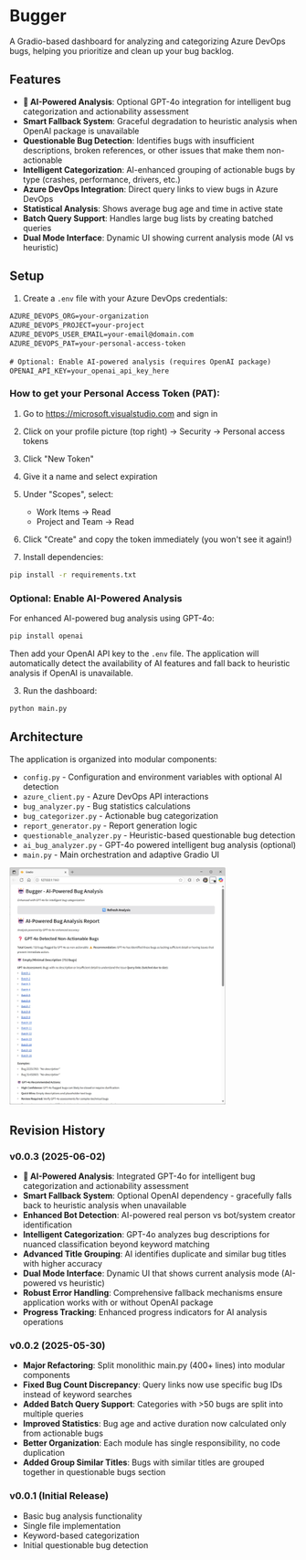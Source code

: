 # Bugger

A Gradio-based dashboard for analyzing and categorizing Azure DevOps bugs, helping you prioritize and clean up your bug backlog.

## Features

- **🤖 AI-Powered Analysis**: Optional GPT-4o integration for intelligent bug categorization and actionability assessment
- **Smart Fallback System**: Graceful degradation to heuristic analysis when OpenAI package is unavailable
- **Questionable Bug Detection**: Identifies bugs with insufficient descriptions, broken references, or other issues that make them non-actionable
- **Intelligent Categorization**: AI-enhanced grouping of actionable bugs by type (crashes, performance, drivers, etc.)
- **Azure DevOps Integration**: Direct query links to view bugs in Azure DevOps
- **Statistical Analysis**: Shows average bug age and time in active state
- **Batch Query Support**: Handles large bug lists by creating batched queries
- **Dual Mode Interface**: Dynamic UI showing current analysis mode (AI vs heuristic)

## Setup

1. Create a `.env` file with your Azure DevOps credentials:
```
AZURE_DEVOPS_ORG=your-organization
AZURE_DEVOPS_PROJECT=your-project
AZURE_DEVOPS_USER_EMAIL=your-email@domain.com
AZURE_DEVOPS_PAT=your-personal-access-token

# Optional: Enable AI-powered analysis (requires OpenAI package)
OPENAI_API_KEY=your_openai_api_key_here
```

### How to get your Personal Access Token (PAT):
1. Go to https://microsoft.visualstudio.com and sign in
2. Click on your profile picture (top right) → Security → Personal access tokens
3. Click "New Token"
4. Give it a name and select expiration
5. Under "Scopes", select:
   - Work Items → Read
   - Project and Team → Read
6. Click "Create" and copy the token immediately (you won't see it again!)

2. Install dependencies:
```cmd
pip install -r requirements.txt
```

### Optional: Enable AI-Powered Analysis
For enhanced AI-powered bug analysis using GPT-4o:
```cmd
pip install openai
```
Then add your OpenAI API key to the `.env` file. The application will automatically detect the availability of AI features and fall back to heuristic analysis if OpenAI is unavailable.

3. Run the dashboard:
```cmd
python main.py
```

## Architecture

The application is organized into modular components:

- `config.py` - Configuration and environment variables with optional AI detection
- `azure_client.py` - Azure DevOps API interactions
- `bug_analyzer.py` - Bug statistics calculations
- `bug_categorizer.py` - Actionable bug categorization
- `report_generator.py` - Report generation logic
- `questionable_analyzer.py` - Heuristic-based questionable bug detection
- `ai_bug_analyzer.py` - GPT-4o powered intelligent bug analysis (optional)
- `main.py` - Main orchestration and adaptive Gradio UI

<img src="app_screen.jpg" alt="Bugger Dashboard Screenshot" width="75%">

## Revision History

### v0.0.3 (2025-06-02)
- **🤖 AI-Powered Analysis**: Integrated GPT-4o for intelligent bug categorization and actionability assessment
- **Smart Fallback System**: Optional OpenAI dependency - gracefully falls back to heuristic analysis when unavailable
- **Enhanced Bot Detection**: AI-powered real person vs bot/system creator identification
- **Intelligent Categorization**: GPT-4o analyzes bug descriptions for nuanced classification beyond keyword matching
- **Advanced Title Grouping**: AI identifies duplicate and similar bug titles with higher accuracy
- **Dual Mode Interface**: Dynamic UI that shows current analysis mode (AI-powered vs heuristic)
- **Robust Error Handling**: Comprehensive fallback mechanisms ensure application works with or without OpenAI package
- **Progress Tracking**: Enhanced progress indicators for AI analysis operations

### v0.0.2 (2025-05-30)
- **Major Refactoring**: Split monolithic main.py (400+ lines) into modular components
- **Fixed Bug Count Discrepancy**: Query links now use specific bug IDs instead of keyword searches
- **Added Batch Query Support**: Categories with >50 bugs are split into multiple queries
- **Improved Statistics**: Bug age and active duration now calculated only from actionable bugs
- **Better Organization**: Each module has single responsibility, no code duplication
- **Added Group Similar Titles**: Bugs with similar titles are grouped together in questionable bugs section

### v0.0.1 (Initial Release)
- Basic bug analysis functionality
- Single file implementation
- Keyword-based categorization
- Initial questionable bug detection
